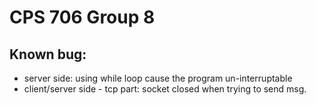 # CPS 706 Group 8

## Known bug:
+ server side: using while loop cause the program un-interruptable
+ client/server side - tcp part: socket closed when trying to send msg.